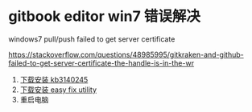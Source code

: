 
# gitbook editor win7 错误解决


windows7 pull/push failed to get server certificate

https://stackoverflow.com/questions/48985995/gitkraken-and-github-failed-to-get-server-certificate-the-handle-is-in-the-wr

1. [下载安装 kb3140245](http://www.catalog.update.microsoft.com/search.aspx?q=kb3140245) 
2. [下载安装 easy fix utility](https://support.microsoft.com/en-us/help/3140245/update-to-enable-tls-1-1-and-tls-1-2-as-a-default-secure-protocols-in#easy)
3. 重启电脑


